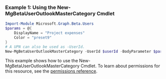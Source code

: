 ### Example 1: Using the New-MgBetaUserOutlookMasterCategory Cmdlet
```powershell
Import-Module Microsoft.Graph.Beta.Users
$params = @{
	DisplayName = "Project expenses"
	Color = "preset9"
}
# A UPN can also be used as -UserId.
New-MgBetaUserOutlookMasterCategory -UserId $userId -BodyParameter $params
```
This example shows how to use the New-MgBetaUserOutlookMasterCategory Cmdlet.
To learn about permissions for this resource, see the [permissions reference](/graph/permissions-reference).

